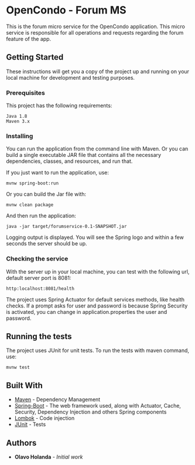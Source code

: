 # OpenCondo - Forum MS

This is the forum micro service for the OpenCondo application. This micro service
is responsible for all operations and requests regarding the forum feature of the app.

## Getting Started

These instructions will get you a copy of the project up and running on your local
machine for development and testing purposes.

### Prerequisites

This project has the following requirements:

```
Java 1.8
Maven 3.x
```

### Installing

You can run the application from the command line with Maven. Or you can build a single executable
JAR file that contains all the necessary dependencies, classes, and resources, and run that. 

If you just want to run the application, use:

```
mvnw spring-boot:run
```

Or you can build the Jar file with:

```
mvnw clean package
```

And then run the application:

```
java -jar target/forumservice-0.1-SNAPSHOT.jar
```

Logging output is displayed. You will see the Spring logo and within a few seconds
 the server should be up.

### Checking the service

With the server up in your local machine, you can test with the following url, default server port is 8081:

```
http:localhost:8081/health
```

The project uses Spring Actuator for default services methods, like health checks. If a prompt asks
for user and password is because Spring Security is activated, you can change in 
application.properties the user and password.

## Running the tests

The project uses JUnit for unit tests. To run the tests with maven command, use:

 ```
 mvnw test
 ```

## Built With

* [Maven](https://maven.apache.org/) - Dependency Management
* [Spring-Boot](https://projects.spring.io/spring-boot/) - The web framework used, along with 
Actuator, Cache, Security, Dependency Injection and others Spring components
* [Lombok](https://projectlombok.org/) - Code injection
* [JUnit](http://junit.org/junit4/) - Tests


## Authors

* **Olavo Holanda** - *Initial work*
